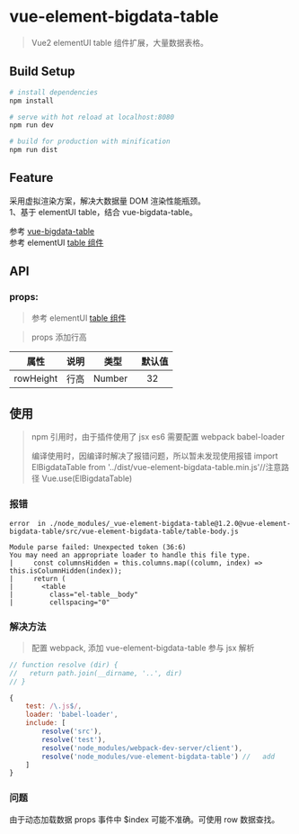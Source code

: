 # vue-element-bigdata-table

> Vue2 elementUI table 组件扩展，大量数据表格。

## Build Setup

```bash
# install dependencies
npm install

# serve with hot reload at localhost:8080
npm run dev

# build for production with minification
npm run dist
```

## Feature

采用虚拟渲染方案，解决大数据量 DOM 渲染性能瓶颈。  
1、基于 elementUI table，结合 vue-bigdata-table。

参考 [vue-bigdata-table](https://github.com/lison16/vue-bigdata-table)  
参考 elementUI [table 组件](http://element-cn.eleme.io/#/zh-CN/component/table)

## API

### props:

> 参考 elementUI [table 组件](http://element-cn.eleme.io/#/zh-CN/component/table)

> props 添加行高

|   属性    | 说明 |   类型 |   默认值 |
| :-------: | ---- | :----: | :------: |
| rowHeight | 行高 | Number |    32    |

## 使用

> npm 引用时，由于插件使用了 jsx es6 需要配置 webpack babel-loader
>
> 编译使用时，因编译时解决了报错问题，所以暂未发现使用报错
> import ElBigdataTable from '../dist/vue-element-bigdata-table.min.js'//注意路径
> Vue.use(ElBigdataTable)

### 报错

```shell
error  in ./node_modules/_vue-element-bigdata-table@1.2.0@vue-element-bigdata-table/src/vue-element-bigdata-table/table-body.js

Module parse failed: Unexpected token (36:6)
You may need an appropriate loader to handle this file type.
|     const columnsHidden = this.columns.map((column, index) => this.isColumnHidden(index));
|     return (
|       <table
|         class="el-table__body"
|         cellspacing="0"

```

### 解决方法

> 配置 webpack, 添加 vue-element-bigdata-table 参与 jsx 解析

```javascript
// function resolve (dir) {
//   return path.join(__dirname, '..', dir)
// }

{
    test: /\.js$/,
    loader: 'babel-loader',
    include: [
        resolve('src'),
        resolve('test'),
        resolve('node_modules/webpack-dev-server/client'),
        resolve('node_modules/vue-element-bigdata-table') //   add
    ]
}
```

### 问题

由于动态加载数据 props 事件中 \$index 可能不准确。可使用 row 数据查找。
